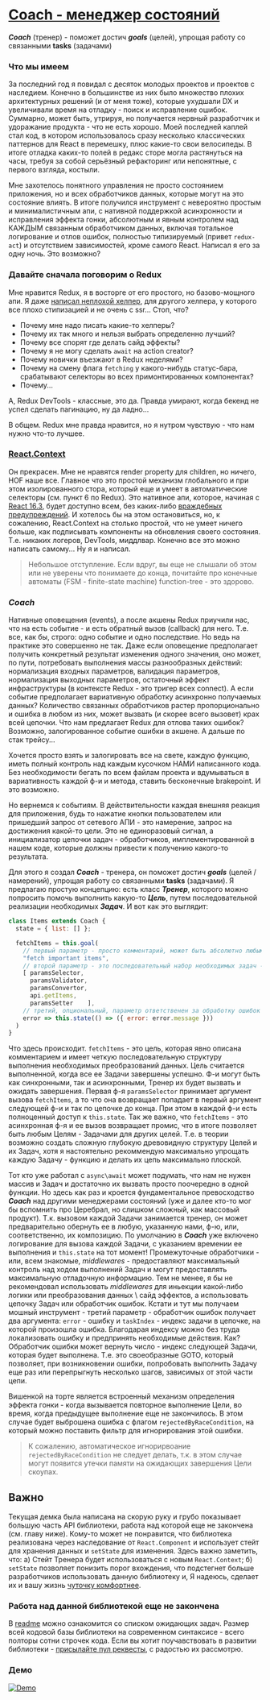 # [Coach - менеджер состояний](https://www.npmjs.com/package/coach-stm)

**_Coach_** (тренер) - поможет достич **_goals_** (целей), упрощая работу со связанными **tasks** (задачами)

### Что мы имеем

За последний год я повидал с десяток молодых проектов и проектов с наследием. Конечно в большинстве из них было множество плохих архитектурных решений (и от меня тоже), которые ухудшали DX и увеличивали время на отладку - поиск и исправление ошибок. Суммарно, может быть, утрируя, но получается нервный разработчик и удоражание продукта - что не есть хорошо. Моей последней каплей стал код, в котором использовалось сразу несколько классических паттернов для React в перемешку, плюс какие-то свои велосипеды. В итоге отладка каких-то полей в редакс сторе могла растянуться на часы, требуя за собой серьёзный рефакторинг или непонятные, с первого взгляда, костыли.

Мне захотелось понятного управления не просто состоянием приложения, но и всех обработчиков данных, которые могут на это состояние влиять. В итоге получился инструмент с невероятно простым и минималистичным апи, с нативной поддержкой асинхронности и исправления эффекта гонки, абсолютным и явным контролем над КАЖДЫМ связанным обработчиком данных, включая тотальное логирование и отлов ошибок, полностью типизируемый (привет `redux-act`) и отсутствием зависимостей, кроме самого React. Написал я его за одну ночь. Это возможно?

### Давайте сначала поговорим о Redux

Мне нравится Redux, я в восторге от его простого, но базово-мощного апи. Я даже [написал неплохой хелпер](https://www.npmjs.com/package/redux-act-dispatch-free), для другого хелпера, у которого все плохо стипизацией и не очень с ssr... Стоп, что? 
* Почему мне надо писать какие-то хелперы?
* Почему их так много и нельзя выбрать определенно лучший?
* Почему все спорят где делать сайд эффекты?
* Почему я не могу сделать `await` на action creator?
* Почему новички въезжают в Redux неделями?
* Почему на смену флага `fetching` у какого-нибудь статус-бара, срабатывают селекторы во всех примонтированных компонентах?
* Почему...

А, Redux DevTools - классные, это да. Правда умирают, когда бекенд не успел сделать пагинацию, ну да ладно...

В общем. Redux мне правда нравится, но я нутром чувствую - что нам нужно что-то лучшее.

### [React.Context](https://habrahabr.ru/company/ruvds/blog/348862/)

Он прекрасен. Мне не нравятся render property для children, но ничего, HOF наше все. Главное что это простой механизм глобального и при этом изолированного стора, который еще и умеет в автоматические селекторы (см. пункт 6 по Redux). Это нативное апи, которое, начиная с [React 16.3](https://habrahabr.ru/company/ruvds/blog/348862/), будет доступно всем, без каких-либо [враждебных предупреждений](https://reactjs.org/docs/context.html#why-not-to-use-context). И хотелось бы на этом остановиться, но, к сожалению, React.Context на столько простой, что не умеет ничего больше, как подписывать компоненты на обновления своего состояния. Т.е. никаких логеров, DevTools, миддлвар. Конечно все это можно написать самому... Ну я и написал.

> Небольшое отступление. Если вдруг, вы еще не слышали об этом или не уверены что понимаете до конца, почитайте про конечные автоматы (FSM - finite-state machine) function-tree - это здорово.

### **_Coach_**

Нативные оповещения (events), а после акшены Redux приучили нас, что на есть событие - и есть обратный вызов (callback) для него. Т.е. все, как бы, строго: одно событие и одно последствие. Но ведь на практике это совершенно не так. Даже если оповещение предполагает получить конкретный результат изменения одного значения, оно может, по пути, потребовать выполнения массы разнообразных действий: нормализация входных параметров, валидация параметров, нормализация выходных параметров, остаточный эффект инфраструктуры (в контексте Redux - это тригер всех connect). А если событие предполагает вариативную обработку асинхронно получаемых данных? Количество связанных обработчиков растер пропорционально и ошибка в любом из них, может вызвать (и скорее всего вызовет) крах всей цепочки. Что нам предлагает Redux для отлова таких ошибок? Возможно, залогированное событие ошибки в акшене. А дальше по стак трейсу...

Хочется просто взять и залогировать все на свете, каждую функцию, иметь полный контроль над каждым кусочком НАМИ написанного кода. Без необходимости бегать по всем файлам проекта и вдумываться в вариативность каждой ф-и и метода, ставить бесконечные brakepoint. И это возможно.

Но вернемся к событиям. В действительности каждая внешняя реакция для приложения, будь то нажатие кнопки пользователем или пришедший запрос от сетевого АПИ - это намерение, запрос на достижения какой-то цели. Это не единоразовый сигнал, а инициализатор цепочки задач - обработчиков, имплементированной в нашем коде, которые должны привести к получению какого-то результата.

Для этого я создал **_Coach_** - тренера, он поможет достич **_goals_** (целей / намерений), упрощая работу со связанными **tasks** (задачами). Я предлагаю простую концепцию: есть класс **_Тренер_**, которого можно попросить помочь выполнить какую-то **_Цель_**, путем последовательной реализации необходимых **_Задач_**. И вот как это выглядит:

```javascript
class Items extends Coach {
  state = { list: [] };

  fetchItems = this.goal(
    // первый параметр - просто комментарий, может быть абсолютно любым (и не уникальным)
    "fetch important items",
    // второй параметр - это последовательный набор необходимых задач - функций
    [ paramsSelector,
      paramsValidator,
      paramsConvertor,
      api.getItems,
      paramsSetter    ],
    // третий, опциональный, параметр ответственен за обработку ошибок
    error => this.state(() => ({ error: error.message }))
  )
}
```

Что здесь происходит. `fetchItems` - это цель, которая явно описана комментарием и имеет четкую последовательную структуру выполнения необходимых преобразований данных. Цель считается выполненной, когда все ее Задачи завершены успешно. Ф-и могут быть как синхронными, так и асинхронными, Тренер их будет вызвать и ожидать завершения. Первая ф-я `paramsSelector` принимает аргумент вызова `fetchItems`, а то что она возвращает попадает в первый аргумент следующей ф-и и так по цепочке до конца. При этом в каждой ф-и есть полноценный доступ к `this.state`. Так же важно, что `fetchItems` - это асинхронная ф-я и ее вызов возвращает промис, что в итоге позволяет быть любым Целям - Задачами для других целей. Т.е. в теории возможно создать сложную глубокую древовидную структуру Целей и их Задач, хотя я настоятельно рекоммендую максимально упрощать каждую Задачу - функцию и делать их цепь максимально плоской.

Тот кто уже работал с `async\await` может подумать, что нам не нужен массив и Задач и достаточно их вызвать просто поочередно в одной функции. Но здесь как раз и кроется фундаментальное превосходство **_Coach_** над другими менеджерами состояний (уже и далее кто-то мог бы вспомнить про Церебрал, но слишком сложный, как массовый продукт). Т.к. вызовом каждой Задачи занимается тренер, он может предварительно обернуть ее в любую, указанную нами, ф-ю, или, соответственно, их композицию. По умолчанию в **_Coach_** уже включено логирование для вызова каждой Задачи, с указанием времении ее выполнения и `this.state` на тот момент! Промежуточные обработчики - или, всем знакомые, _middlewares_ - предоставляют максимальный контроль над ходом выполнений Задач и могут предоставлять максимальную отладочную информацию. Тем не менее, я бы не рекомендовал использовать _middlewares_ для иньекции какой-либо логики или преобразования данных \ сайд эффектов, а использовать цепочку Задач или обработчик ошибок. Кстати и тут мы получаем мошный инструмент - третий параметр - обработчик ошибок получает два аргумента: `error` - ошибку и `taskIndex` - индекс задачи в цепочке, на которой произошла ошибка. Благодарая индексу можно без труда локализовать ошибку и предпринять необходимые действия. Как? Обработчик ошибки может вернуть число - индекс следующей Задачи, которая будет выполнена. Т.е. это своеобразные GOTO, который позволяет, при возникновении ошибки, попробовать выполнить Задачу еще раз или перепрыгнуть несколько шагов, зависимых от этой части цепи.

Вишенкой на торте является встроенный механизм определения эффекта гонки - когда вызывается повторное выполнение Цели, во время, когда предыдущее выполнение еще не закончилось. В этом случае будет выброшена ошибка с флагом `rejectedByRaceCondition`, на который можно поставить фильтр для игнорирования этой ошибки.
> К сожалению, автоматическое игнорирвоание `rejectedByRaceCondition` не следует делать, т.к. в этом случае могут появится утечки памяти на ожидающих завершения Цели скоупах.

## Важно
Текущая демка была написана на скорую руку и грубо показывает большую часть API библиотеки, работа над которой еще не закончена (см. главу ниже). Кому-то может не понравится, что библиотека реализована через наследование от `React.Component` и использует стейт для хранения данных и `setState` для изменения. Здесь важно заметить, что: а) Стейт Тренера будет использоваться с новым `React.Context`; б) `setState` позволяет понизить порог вхождения, что подстегнет больше разработчиков использовать данную библиотеку и, Я надеюсь, сделает их и вашу жизнь [чуточку комфортнее](https://goo.gl/KjHgct).

### Работа над данной библиотекой еще не закончена
В [readme](https://github.com/artalar/coach-stm#todo) можно ознакомится со списком ожидающих задач. Размер всей кодовой базы библиотеки на современном синтаксисе - всего полторы сотни строчек кода. Если вы хотит поучавствовать в развитии библиотеки - [присылайте пул реквесты](https://github.com/artalar/coach-stm/issues), c радостью их рассмотрю.

### Демо

[![Demo](https://codesandbox.io/static/img/play-codesandbox.svg)](https://codesandbox.io/s/ykk9xoq87v)